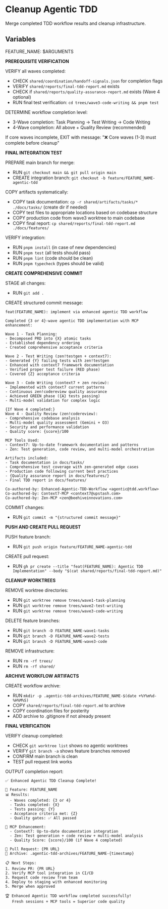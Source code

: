 # Cleanup Agentic TDD

Merge completed TDD workflow results and cleanup infrastructure.

## Variables
FEATURE_NAME: $ARGUMENTS

**PREREQUISITE VERIFICATION**

VERIFY all waves completed:
- CHECK `shared/coordination/handoff-signals.json` for completion flags
- VERIFY `shared/reports/final-tdd-report.md` exists
- CHECK if `shared/reports/quality-assurance-report.md` exists (Wave 4 optional)
- RUN final test verification: `cd trees/wave3-code-writing && pnpm test`

DETERMINE workflow completion level:
- 3-Wave completion: Task Planning → Test Writing → Code Writing
- 4-Wave completion: All above + Quality Review (recommended)

If core waves incomplete, EXIT with message: "❌ Core waves (1-3) must complete before cleanup"

**FINAL INTEGRATION TEST**

PREPARE main branch for merge:
- RUN `git checkout main && git pull origin main`
- CREATE integration branch: `git checkout -b feature/FEATURE_NAME-agentic-tdd`

COPY artifacts systematically:
- COPY task documentation: `cp -r shared/artifacts/tasks/* ./docs/tasks/` (create dir if needed)
- COPY test files to appropriate locations based on codebase structure
- COPY production code from wave3 worktree to main codebase
- COPY final report: `cp shared/reports/final-tdd-report.md ./docs/features/`

VERIFY integration:
- RUN `pnpm install` (in case of new dependencies)
- RUN `pnpm test` (all tests should pass)
- RUN `pnpm lint` (code should be clean) 
- RUN `pnpm typecheck` (types should be valid)

**CREATE COMPREHENSIVE COMMIT**

STAGE all changes:
- RUN `git add .`

CREATE structured commit message:
```
feat(FEATURE_NAME): implement via enhanced agentic TDD workflow

Completed {3 or 4}-wave agentic TDD implementation with MCP enhancement:

Wave 1 - Task Planning:
- Decomposed PRD into {X} atomic tasks
- Established dependency ordering
- Created comprehensive acceptance criteria

Wave 2 - Test Writing (zen!testgen + context7):
- Generated {Y} failing tests with zen!testgen
- Enhanced with context7 framework documentation
- Verified proper test failure (RED phase)
- Covered {Z} acceptance criteria

Wave 3 - Code Writing (context7 + zen review):
- Implemented with context7 current patterns
- Continuous zen!codereview quality assurance
- Achieved GREEN phase ({A} tests passing)
- Multi-model validation for complex logic

{If Wave 4 completed:}
Wave 4 - Quality Review (zen!codereview):
- Comprehensive codebase analysis
- Multi-model quality assessment (Gemini + O3)
- Security and performance validation
- Quality score: {score}/100

MCP Tools Used:
- Context7: Up-to-date framework documentation and patterns
- Zen: Test generation, code review, and multi-model orchestration

Artifacts included:
- Task documentation in docs/tasks/
- Comprehensive test coverage with zen-generated edge cases
- Production code following current best practices
- {Quality assurance report in docs/features/}
- Final TDD report in docs/features/

Co-authored-by: Enhanced-Agentic-TDD-Workflow <agentic@tdd.workflow>
Co-authored-by: Context7-MCP <context7@upstash.com>
Co-authored-by: Zen-MCP <zen@beehiveinnovations.com>
```

COMMIT changes:
- RUN `git commit -m "{structured commit message}"`

**PUSH AND CREATE PULL REQUEST**

PUSH feature branch:
- RUN `git push origin feature/FEATURE_NAME-agentic-tdd`

CREATE pull request:
- RUN `gh pr create --title "feat(FEATURE_NAME): Agentic TDD Implementation" --body "$(cat shared/reports/final-tdd-report.md)"`

**CLEANUP WORKTREES**

REMOVE worktree directories:
- RUN `git worktree remove trees/wave1-task-planning`
- RUN `git worktree remove trees/wave2-test-writing`  
- RUN `git worktree remove trees/wave3-code-writing`

DELETE feature branches:
- RUN `git branch -D FEATURE_NAME-wave1-tasks`
- RUN `git branch -D FEATURE_NAME-wave2-tests`
- RUN `git branch -D FEATURE_NAME-wave3-code`

REMOVE infrastructure:
- RUN `rm -rf trees/`
- RUN `rm -rf shared/`

**ARCHIVE WORKFLOW ARTIFACTS**

CREATE workflow archive:
- RUN `mkdir -p .agentic-tdd-archives/FEATURE_NAME-$(date +%Y%m%d-%H%M%S)`
- COPY `shared/reports/final-tdd-report.md` to archive
- COPY coordination files for posterity
- ADD archive to .gitignore if not already present

**FINAL VERIFICATION**

VERIFY cleanup completed:
- CHECK `git worktree list` shows no agentic worktrees
- VERIFY `git branch -a` shows feature branches removed
- CONFIRM main branch is clean
- TEST pull request link works

OUTPUT completion report:
```
✅ Enhanced Agentic TDD Cleanup Complete!

🎯 Feature: FEATURE_NAME
📊 Results:
  - Waves completed: {3 or 4}
  - Tasks completed: {X}
  - Tests passing: {Y}  
  - Acceptance criteria met: {Z}
  - Quality gates: ✅ All passed

🤖 MCP Enhancement:
  - Context7: Up-to-date documentation integration
  - Zen: Test generation + code review + multi-model analysis
  - Quality Score: {score}/100 (if Wave 4 completed)

🔗 Pull Request: {PR URL}
📁 Archive: .agentic-tdd-archives/FEATURE_NAME-{timestamp}

📋 Next Steps:
1. Review PR: {PR URL}
2. Verify MCP tool integration in CI/CD
3. Request code review from team
4. Deploy to staging with enhanced monitoring
5. Merge when approved

🏆 Enhanced Agentic TDD workflow completed successfully!
   Fresh sessions + MCP tools = Superior code quality
```